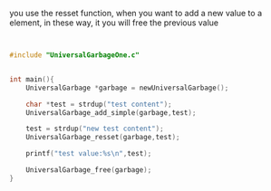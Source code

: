 you use the resset function, when you want to add a new value
to a element, in these way, it you will free the previous value

```c


#include "UniversalGarbageOne.c"


int main(){
    UniversalGarbage *garbage = newUniversalGarbage();

    char *test = strdup("test content");
    UniversalGarbage_add_simple(garbage,test);

    test = strdup("new test content");
    UniversalGarbage_resset(garbage,test);

    printf("test value:%s\n",test);

    UniversalGarbage_free(garbage);
}


```